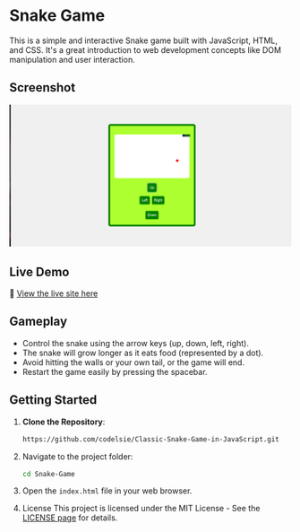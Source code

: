 # Snake Game

This is a simple and interactive Snake game built with JavaScript, HTML, and CSS. It's a great introduction to web development concepts like DOM manipulation and user interaction.

## Screenshot
  ![Snake Game Screenshot](https://github.com/codelsie/Classic-Snake-Game-in-JavaScript/blob/master/Screenshot%20from%202025-01-09%2013-08-20.png)

  ## Live Demo
🔗 [View the live site here](https://codelsie.github.io/Classic-Snake-Game-in-JavaScript/)

## Gameplay

* Control the snake using the arrow keys (up, down, left, right).
* The snake will grow longer as it eats food (represented by a dot).
* Avoid hitting the walls or your own tail, or the game will end.
* Restart the game easily by pressing the spacebar.

## Getting Started

1. **Clone the Repository**:
   ```bash
   https://github.com/codelsie/Classic-Snake-Game-in-JavaScript.git

2. Navigate to the project folder:
   ```bash
   cd Snake-Game

3. Open the `index.html` file in your web browser.

4. License
  This project is licensed under the MIT License - See the [LICENSE page](https://opensource.org/licenses/MIT) for details.
 
